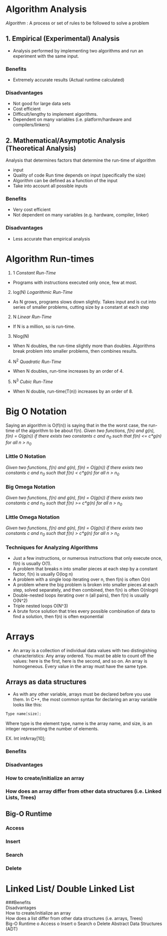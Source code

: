 # Algorithm Analysis 
_Algorithm_ : A process or set of rules to be followed to solve a problem
	
## 1. Empirical (Experimental) Analysis
* Analysis performed by implementing two algorithms and run an experiment with the same input.
### Benefits
* Extremely accurate results (Actual runtime calculated)
### Disadvantages
* Not good for large data sets
* Cost efficient
* Difficult/lengthy to implement algorithms.
* Dependent on many variables (i.e. platform/hardware and compilers/linkers)

## 2. Mathematical/Asymptotic Analysis (Theoretical Analysis)
Analysis that determines factors that determine the run-time of algorithm
* input
* Quality of code
Run time depends on input (specifically the size)
* Algorithm can be defined as a function of the input
* Take into account all possible inputs
### Benefits
* Very cost efficient
* Not dependent on many variables (e.g. hardware, compiler, linker)
### Disadvantages
* Less accurate than empirical analysis

# Algorithm Run-times
1. 1 _Constant Run-Time_
* Programs with instructions executed only once, few at most.
2. log(N) _Logarithmic Run-Time_
* As N grows, programs slows down slightly. Takes input and is cut into series of smaller problems, cutting size by a constant at each step
2. N _Linear Run-Time_
* If N is a million, so is run-time.
3. Nlog(N)
* When N doubles, the run-time slightly more than doubles. Algorithms break problem into smaller problems, then combines results.
4. N<sup>2</sup> _Quadratic Run-Time_
* When N doubles, run-time increases by an order of 4.
5. N<sup>3</sup> _Cubic Run-Time_
* When N double, run-time(T(n)) increases by an order of 8.

# Big O Notation
Saying an algorithm is O(f(n)) is saying that in the the worst case, the run-time of the algorithm to be about f(n).
_Given two functions, f(n) and g(n), f(n) = O(g(n)) if there exists two constants c and n<sub>0</sub> such that f(n) <= c*g(n) for all n > n<sub>0</sub>_
### Little O Notation
_Given two functions, f(n) and g(n), f(n) = O(g(n)) if there exists two constants c and n<sub>0</sub> such that f(n) < c*g(n) for all n > n<sub>0</sub>_
### Big Omega Notation
_Given two functions, f(n) and g(n), f(n) = O(g(n)) if there exists two constants c and n<sub>0</sub> such that f(n) >= c*g(n) for all n > n<sub>0</sub>_
### Little Omega Notation
_Given two functions, f(n) and g(n), f(n) = O(g(n)) if there exists two constants c and n<sub>0</sub> such that f(n) > c*g(n) for all n > n<sub>0</sub>_
### Techniques for Analyzing Algorithms
* Just a few instructions, or numerous instructions that only execute once, f(n) is usually O(1).
* A problem that breaks n into smaller pieces at each step by a constant factor, f(n) is usually O(log n)
* A problem with a single loop iterating over n, then f(n) is often O(n)
* A problem where the big problem is broken into smaller pieces at each step, solved separately, and then combined, then f(n) is often O(nlogn)
* Double-nested loops iterating over n (all pairs), then f(n) is usually O(N^2)
* Triple nested loops O(N^3)
* A brute force solution that tries every possible combination of data to find a solution, then f(n) is often exponential


# Arrays  
* An array is a collection of individual data values with two distingishing characteristics:
Any array ordered. You must be able to count off the values: here is the first, here is the second, and so on.
An array is homogeneous. Every value in the array must have the same type.
## Arrays as data structures 
* As with any other variable, arrays must be declared before you use them. In C++, the most common syntax for declaring an array variable looks like this:
 
```cpp
Type name[size];
```
 
Where type is the element type, name is the array name, and size, is an integer representing the number of elements.
 
EX. Int intArray[10];

### Benefits 
### Disadvantages 
### How to create/initialize an array 
### How does an array differ from other data structures (i.e. Linked Lists, Trees)  
## Big-O Runtime 
### Access 
### Insert 
### Search 
### Delete 

# Linked List/ Double Linked List  
###Benefits  
Disadvantages  
How to create/initialize an array  
How does a list differ from other data structures (i.e. arrays, Trees)  
Big-O Runtime 
o Access 
o Insert 
o Search 
o Delete 
Abstract Data Structures (ADT)








